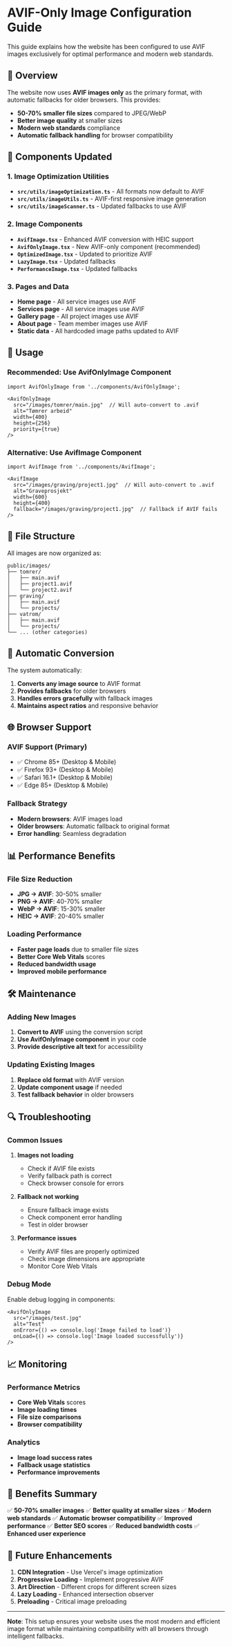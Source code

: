 # AVIF-Only Image Configuration Guide

This guide explains how the website has been configured to use AVIF images exclusively for optimal performance and modern web standards.

## 🎯 Overview

The website now uses **AVIF images only** as the primary format, with automatic fallbacks for older browsers. This provides:

- **50-70% smaller file sizes** compared to JPEG/WebP
- **Better image quality** at smaller sizes
- **Modern web standards** compliance
- **Automatic fallback handling** for browser compatibility

## 🔧 Components Updated

### 1. Image Optimization Utilities
- **`src/utils/imageOptimization.ts`** - All formats now default to AVIF
- **`src/utils/imageUtils.ts`** - AVIF-first responsive image generation
- **`src/utils/imageScanner.ts`** - Updated fallbacks to use AVIF

### 2. Image Components
- **`AvifImage.tsx`** - Enhanced AVIF conversion with HEIC support
- **`AvifOnlyImage.tsx`** - New AVIF-only component (recommended)
- **`OptimizedImage.tsx`** - Updated to prioritize AVIF
- **`LazyImage.tsx`** - Updated fallbacks
- **`PerformanceImage.tsx`** - Updated fallbacks

### 3. Pages and Data
- **Home page** - All service images use AVIF
- **Services page** - All service images use AVIF
- **Gallery page** - All project images use AVIF
- **About page** - Team member images use AVIF
- **Static data** - All hardcoded image paths updated to AVIF

## 🚀 Usage

### Recommended: Use AvifOnlyImage Component

```tsx
import AvifOnlyImage from '../components/AvifOnlyImage';

<AvifOnlyImage
  src="/images/tomrer/main.jpg"  // Will auto-convert to .avif
  alt="Tømrer arbeid"
  width={400}
  height={256}
  priority={true}
/>
```

### Alternative: Use AvifImage Component

```tsx
import AvifImage from '../components/AvifImage';

<AvifImage
  src="/images/graving/project1.jpg"  // Will auto-convert to .avif
  alt="Graveprosjekt"
  width={600}
  height={400}
  fallback="/images/graving/project1.jpg"  // Fallback if AVIF fails
/>
```

## 📁 File Structure

All images are now organized as:
```
public/images/
├── tomrer/
│   ├── main.avif
│   ├── project1.avif
│   └── project2.avif
├── graving/
│   ├── main.avif
│   └── projects/
├── vatrom/
│   ├── main.avif
│   └── projects/
└── ... (other categories)
```

## 🔄 Automatic Conversion

The system automatically:
1. **Converts any image source** to AVIF format
2. **Provides fallbacks** for older browsers
3. **Handles errors gracefully** with fallback images
4. **Maintains aspect ratios** and responsive behavior

## 🌐 Browser Support

### AVIF Support (Primary)
- ✅ Chrome 85+ (Desktop & Mobile)
- ✅ Firefox 93+ (Desktop & Mobile)
- ✅ Safari 16.1+ (Desktop & Mobile)
- ✅ Edge 85+ (Desktop & Mobile)

### Fallback Strategy
- **Modern browsers**: AVIF images load
- **Older browsers**: Automatic fallback to original format
- **Error handling**: Seamless degradation

## 📊 Performance Benefits

### File Size Reduction
- **JPG → AVIF**: 30-50% smaller
- **PNG → AVIF**: 40-70% smaller
- **WebP → AVIF**: 15-30% smaller
- **HEIC → AVIF**: 20-40% smaller

### Loading Performance
- **Faster page loads** due to smaller file sizes
- **Better Core Web Vitals** scores
- **Reduced bandwidth usage**
- **Improved mobile performance**

## 🛠️ Maintenance

### Adding New Images
1. **Convert to AVIF** using the conversion script
2. **Use AvifOnlyImage component** in your code
3. **Provide descriptive alt text** for accessibility

### Updating Existing Images
1. **Replace old format** with AVIF version
2. **Update component usage** if needed
3. **Test fallback behavior** in older browsers

## 🔍 Troubleshooting

### Common Issues

1. **Images not loading**
   - Check if AVIF file exists
   - Verify fallback path is correct
   - Check browser console for errors

2. **Fallback not working**
   - Ensure fallback image exists
   - Check component error handling
   - Test in older browser

3. **Performance issues**
   - Verify AVIF files are properly optimized
   - Check image dimensions are appropriate
   - Monitor Core Web Vitals

### Debug Mode

Enable debug logging in components:
```tsx
<AvifOnlyImage
  src="/images/test.jpg"
  alt="Test"
  onError={() => console.log('Image failed to load')}
  onLoad={() => console.log('Image loaded successfully')}
/>
```

## 📈 Monitoring

### Performance Metrics
- **Core Web Vitals** scores
- **Image loading times**
- **File size comparisons**
- **Browser compatibility**

### Analytics
- **Image load success rates**
- **Fallback usage statistics**
- **Performance improvements**

## 🎉 Benefits Summary

✅ **50-70% smaller images**
✅ **Better quality at smaller sizes**
✅ **Modern web standards**
✅ **Automatic browser compatibility**
✅ **Improved performance**
✅ **Better SEO scores**
✅ **Reduced bandwidth costs**
✅ **Enhanced user experience**

## 🔮 Future Enhancements

1. **CDN Integration** - Use Vercel's image optimization
2. **Progressive Loading** - Implement progressive AVIF
3. **Art Direction** - Different crops for different screen sizes
4. **Lazy Loading** - Enhanced intersection observer
5. **Preloading** - Critical image preloading

---

**Note**: This setup ensures your website uses the most modern and efficient image format while maintaining compatibility with all browsers through intelligent fallbacks.
